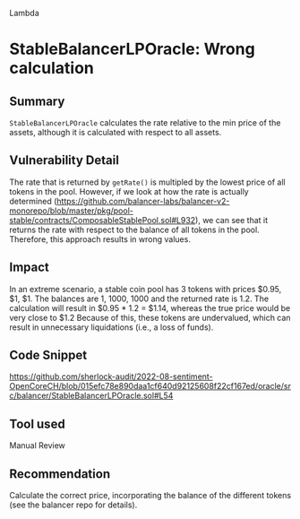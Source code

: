 Lambda
# StableBalancerLPOracle: Wrong calculation

## Summary
`StableBalancerLPOracle` calculates the rate relative to the min price of the assets, although it is calculated with respect to all assets.

## Vulnerability Detail
The rate that is returned by `getRate()` is multipled by the lowest price of all tokens in the pool. However, if we look at how the rate is actually determined (https://github.com/balancer-labs/balancer-v2-monorepo/blob/master/pkg/pool-stable/contracts/ComposableStablePool.sol#L932), we can see that it returns the rate with respect to the balance of all tokens in the pool. Therefore, this approach results in wrong values.

## Impact
In an extreme scenario, a stable coin pool has 3 tokens with prices $0.95, $1, $1. The balances are 1, 1000, 1000 and the returned rate is 1.2.
The calculation will result in $0.95 * 1.2 = $1.14, whereas the true price would be very close to $1.2
Because of this, these tokens are undervalued, which can result in unnecessary liquidations (i.e., a loss of funds).

## Code Snippet
https://github.com/sherlock-audit/2022-08-sentiment-OpenCoreCH/blob/015efc78e890daa1cf640d92125608f22cf167ed/oracle/src/balancer/StableBalancerLPOracle.sol#L54

## Tool used

Manual Review

## Recommendation
Calculate the correct price, incorporating the balance of the different tokens (see the balancer repo for details).